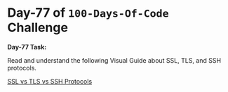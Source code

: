 # Day-77 of `100-Days-Of-Code` Challenge

**Day-77 Task:**

Read and understand the following Visual Guide about SSL, TLS, and SSH protocols.

[SSL vs TLS vs SSH Protocols](https://roadmap.sh/guides/ssl-tls-https-ssh)